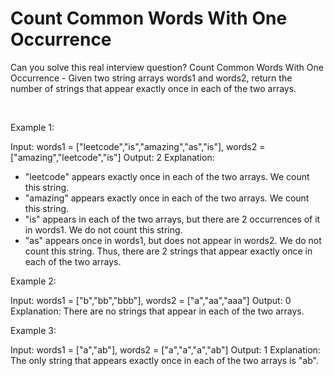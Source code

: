 # Count Common Words With One Occurrence

Can you solve this real interview question? Count Common Words With One Occurrence - Given two string arrays words1 and words2, return the number of strings that appear exactly once in each of the two arrays.

 

Example 1:


Input: words1 = ["leetcode","is","amazing","as","is"], words2 = ["amazing","leetcode","is"]
Output: 2
Explanation:
- "leetcode" appears exactly once in each of the two arrays. We count this string.
- "amazing" appears exactly once in each of the two arrays. We count this string.
- "is" appears in each of the two arrays, but there are 2 occurrences of it in words1. We do not count this string.
- "as" appears once in words1, but does not appear in words2. We do not count this string.
Thus, there are 2 strings that appear exactly once in each of the two arrays.


Example 2:


Input: words1 = ["b","bb","bbb"], words2 = ["a","aa","aaa"]
Output: 0
Explanation: There are no strings that appear in each of the two arrays.


Example 3:


Input: words1 = ["a","ab"], words2 = ["a","a","a","ab"]
Output: 1
Explanation: The only string that appears exactly once in each of the two arrays is "ab".